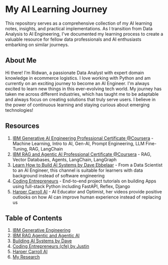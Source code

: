 # My AI Learning Journey

This repository serves as a comprehensive collection of my AI learning notes, insights, and practical implementations. As I transition from Data Analysis to AI Engineering, I've documented my learning process to create a valuable resource for fellow data professionals and AI enthusiasts embarking on similar journeys.

## About Me

Hi there! I'm Ridwan, a passionate Data Analyst with expert domain knowledge in ecommerce logistics. I love working with Python and am currently on an exciting journey to become an AI Engineer. I'm always excited to learn new things in this ever-evolving tech world. My journey has taken me across different industries, which has taught me to be adaptable and always focus on creating solutions that truly serve users. I believe in the power of continuous learning and staying curious about emerging technologies!

## Resources
1. [IBM Generative AI Engineering Professional Certificate @Coursera](https://www.coursera.org/professional-certificates/ibm-generative-ai-engineering) - Machine Learning, Intro to AI, Gen-AI, Prompt Engineering, LLM Fine-Tuning, RAG, LangChain
2. [IBM RAG and Agentic AI Professional Certificate @Coursera](https://www.coursera.org/professional-certificates/ibm-rag-and-agentic-ai) - RAG, Vector Databases, Agents, LangChain, LangGraph
3. [Learn How to Build AI Systems by Dave Ebbelaar](https://www.youtube.com/@daveebbelaar) - From a Data Scientist to an AI Engineer, this channel is suitable for learners with data background instead of software engineering
4. [Coding Entrepreneurs](https://www.youtube.com/@CodingEntrepreneurs) - End-to-end project tutorials on building Apps using full-stack Python including FastAPI, Reflex, Django
5. [Harper Carroll AI](https://www.harpercarroll.com/) - AI Educator and Optimist, her videos provide positive outlooks on how AI can improve human experience instead of replacing us

## Table of Contents
1. [IBM Generative Engineering](./1-ibm-generative-ai-engineering/README.md)
2. [IBM RAG Agentic and Agentic AI](./2-ibm-rag-agentic-ai/README.md)
3. [Building AI Systems by Dave](./3-dave-ebbelaar/README.md)
4. [Coding Entrepreneurs (cfe) by Justin](./4-cfe/README.md)
5. [Harper Carroll AI](./5-harper-carroll/README.md)
6. [My Research](./6-my-research/README.md)